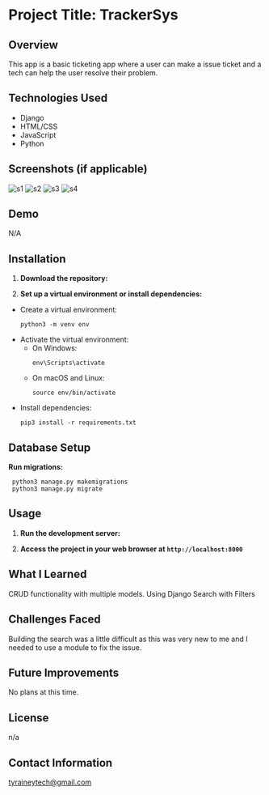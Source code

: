 # Project Title: TrackerSys

## Overview
This app is a basic ticketing app where a user can make a issue ticket and a tech can help the user resolve their problem.

## Technologies Used
- Django
- HTML/CSS
- JavaScript 
- Python

## Screenshots (if applicable)
![s1](https://github.com/tyrainman427/TrackerSys/assets/61444675/7f0b0829-30b2-4b67-9bad-f9e89b57a52b)
![s2](https://github.com/tyrainman427/TrackerSys/assets/61444675/6e17d4bd-2b89-4c24-8baf-21cef5010bce)
![s3](https://github.com/tyrainman427/TrackerSys/assets/61444675/4432b104-d23b-405e-ab4b-cc7fd1015877)
![s4](https://github.com/tyrainman427/TrackerSys/assets/61444675/ac2b896b-6279-4819-a63c-c27f4c1226df)

## Demo
N/A

## Installation
1. **Download the repository:**

2. **Set up a virtual environment or install dependencies:**
- Create a virtual environment:
  ```
  python3 -m venv env
  ```
- Activate the virtual environment:
  - On Windows:
    ```
    env\Scripts\activate
    ```
  - On macOS and Linux:
    ```
    source env/bin/activate
    ```
- Install dependencies:
  ```
  pip3 install -r requirements.txt
  ```

## Database Setup
 **Run migrations:**
 ```
  python3 manage.py makemigrations
  python3 manage.py migrate
 ```


## Usage
1. **Run the development server:**


2. **Access the project in your web browser at `http://localhost:8000`**

## What I Learned
CRUD functionality with multiple models.
Using Django Search with Filters

## Challenges Faced
Building the search was a little difficult as this was very new to me and I needed to use a module to fix the issue.

## Future Improvements
No plans at this time.

## License
n/a

## Contact Information

tyraineytech@gmail.com




